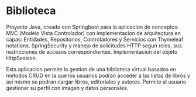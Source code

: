 # Biblioteca

Proyecto Java, creado con Springboot para la aplicacion de conceptos: MVC (Modelo Vista Controlador) con implementacion de arquitectura en capas: Entidades, Repositorios, Controladores y Servicios con Thymeleaf notations. SpringSecurity y manejo de solicitudes HTTP segun roles, sus restricciones de accesos correspondientes. Implementacion del objeto HttpSession.

Esta aplicacion permite la gestion de una biblioteca virtual basados en metodos CRUD en la que los usuarios podran acceder a las listas de libros y asi mismo se podran cargar libros, editoriales y autores. Permite al usuario gestionar su perfil con imagen y datos personales. 
